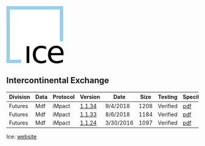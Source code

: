 [![Ice](https://github.com/Open-Markets-Initiative/Directory/blob/master/Images/Ice.png)](https://www.theice.com)


## Intercontinental Exchange

| Division | Data | Protocol | Version | Date | Size | Testing | Specification |
| --- | --- | --- | --- | --- | --- | --- | --- |
| Futures | Mdf | iMpact | [1.1.34][Ice.Futures.Mdf.iMpact.v1.1.34.Structs] | 9/4/2018 | 1208 | Verified | [pdf][Ice.Futures.Mdf.iMpact.v1.1.34.Pdf] |
| Futures | Mdf | iMpact | [1.1.33][Ice.Futures.Mdf.iMpact.v1.1.33.Structs] | 8/6/2018 | 1184 | Verified | [pdf][Ice.Futures.Mdf.iMpact.v1.1.33.Pdf] |
| Futures | Mdf | iMpact | [1.1.24][Ice.Futures.Mdf.iMpact.v1.1.24.Structs] | 3/30/2016 | 1097 | Verified | [pdf][Ice.Futures.Mdf.iMpact.v1.1.24.Pdf] |


Ice: [website](https://www.theice.com "Go to Intercontinental Exchange")


[Ice.Futures.Mdf.iMpact.v1.1.24.Structs]: https://github.com/Open-Markets-Initiative/c-structs/blob/master/Ice/Ice.Futures.Mdf.iMpact.v1.1.24.h "Ice Futures Mdf iMpact v1.1.24 C# Parsers Source File"
[Ice.Futures.Mdf.iMpact.v1.1.24.Pdf]: https://github.com/Open-Markets-Initiative/Directory/blob/master/Specifications/Ice/Ice.Futures.Mdf.iMpact.v1.1.24.pdf "Intercontinental Exchange 1.1.24 Pdf"
[Ice.Futures.Mdf.iMpact.v1.1.33.Structs]: https://github.com/Open-Markets-Initiative/c-structs/blob/master/Ice/Ice.Futures.Mdf.iMpact.v1.1.33.h "Ice Futures Mdf iMpact v1.1.33 C# Parsers Source File"
[Ice.Futures.Mdf.iMpact.v1.1.33.Pdf]: https://github.com/Open-Markets-Initiative/Directory/blob/master/Specifications/Ice/Ice.Futures.Mdf.iMpact.v1.1.33.pdf "Intercontinental Exchange 1.1.33 Pdf"
[Ice.Futures.Mdf.iMpact.v1.1.34.Structs]: https://github.com/Open-Markets-Initiative/c-structs/blob/master/Ice/Ice.Futures.Mdf.iMpact.v1.1.34.h "Ice Futures Mdf iMpact v1.1.34 C# Parsers Source File"
[Ice.Futures.Mdf.iMpact.v1.1.34.Pdf]: https://github.com/Open-Markets-Initiative/Directory/blob/master/Specifications/Ice/Ice.Futures.Mdf.iMpact.v1.1.34.pdf "Intercontinental Exchange 1.1.34 Pdf"
